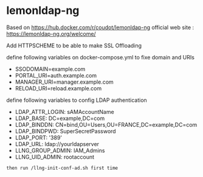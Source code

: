 # lemonldap-ng
Based on https://hub.docker.com/r/coudot/lemonldap-ng
official web site :  https://lemonldap-ng.org/welcome/

Add HTTPSCHEME to be able to make SSL Offloading

define following variables on docker-compose.yml to fixe domain and URIs 
-    SSODOMAIN=example.com
-    PORTAL_URI=auth.example.com
-    MANAGER_URI=manager.example.com
-    RELOAD_URI=reload.example.com

define following variables to config LDAP authentication
 -   LDAP_ATTR_LOGIN: sAMAccountName
 -   LDAP_BASE: DC=example,DC=com
 -   LDAP_BINDDN: CN=bind,OU=Users,OU=FRANCE,DC=example,DC=com
 -   LDAP_BINDPWD: SuperSecretPassword
 -   LDAP_PORT: '389'
 -   LDAP_URL: ldap://yourldapserver
 -   LLNG_GROUP_ADMIN: IAM_Admins
 -   LLNG_UID_ADMIN: rootaccount


    then run /llng-init-conf-ad.sh first time
